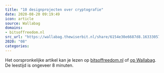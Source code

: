 ```yaml
---
title: "10 designprojecten over cryptografie"
date: 2020-08-20 09:19:49
icon: article
source: Wallabag
domains:
- bitsoffreedom.nl
src_url: "https://wallabag.thewiserbit.nl/share/6154e30e6687d8.16333057"
2020: "08"
categories:
---
```

Het oorspronkelijke artikel kan je lezen op [bitsoffreedom.nl](https://www.bitsoffreedom.nl/2015/08/06/10-designprojecten-over-cryptografie/) of [op Wallabag](https://wallabag.thewiserbit.nl/share/6154e30e6687d8.16333057). De leestijd is ongeveer 8 minuten.